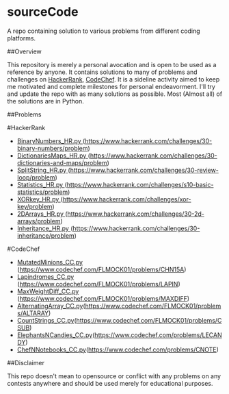 # sourceCode
A repo containing solution to various problems from different coding platforms.


##Overview

This repository is merely a personal avocation and is open to be used as a reference by anyone. It contains solutions to many of problems and challenges on [HackerRank](https://www.hackerrank.com/dashboard), [CodeChef](https://www.codechef.com/). It is a sideline activity aimed to keep me motivated and complete milestones for personal endeavorment. I'll try and update the repo with as many solutions as possible. Most (Almost all) of the solutions are in Python.


##Problems

#HackerRank
  * [BinaryNumbers_HR.py  ](https://github.com/specbug/sourceCodeHR/blob/master/HackerRank/BinaryNumbers_HR.py)(https://www.hackerrank.com/challenges/30-binary-numbers/problem)  
  * [DictionariesMaps_HR.py   ](https://github.com/specbug/sourceCodeHR/blob/master/HackerRank/DictionariesMaps_HR.py)(https://www.hackerrank.com/challenges/30-dictionaries-and-maps/problem)  
  * [SplitString_HR.py  ](https://github.com/specbug/sourceCodeHR/blob/master/HackerRank/SplitString_HR.py)(https://www.hackerrank.com/challenges/30-review-loop/problem)  
  * [Statistics_HR.py   ](https://github.com/specbug/sourceCodeHR/blob/master/HackerRank/Statistics_HR.py)(https://www.hackerrank.com/challenges/s10-basic-statistics/problem)  
  * [XORkey_HR.py   ](https://github.com/specbug/sourceCodeHR/blob/master/HackerRank/XORkey_HR.py)(https://www.hackerrank.com/challenges/xor-key/problem)
  * [2DArrays_HR.py  ](https://github.com/specbug/sourceCodeHR/blob/master/HackerRank/2DArrays_HR.py)(https://www.hackerrank.com/challenges/30-2d-arrays/problem)
  * [Inheritance_HR.py  ](https://github.com/specbug/sourceCode/blob/master/HackerRank/Inheritance_HR.py)(https://www.hackerrank.com/challenges/30-inheritance/problem)
  
#CodeChef
  * [MutatedMinions_CC.py  ](https://github.com/specbug/sourceCode/blob/master/CodeChef/MutatedMinions_CC.py)(https://www.codechef.com/FLMOCK01/problems/CHN15A)
  * [Lapindromes_CC.py  ](https://github.com/specbug/sourceCode/blob/master/CodeChef/Lapindromes_CC.py)(https://www.codechef.com/FLMOCK01/problems/LAPIN)
  * [MaxWeightDiff_CC.py  ](https://github.com/specbug/sourceCode/blob/master/CodeChef/MaxWeightDiff_CC.py)(https://www.codechef.com/FLMOCK01/problems/MAXDIFF)
  * [AlternatingArray_CC.py](https://github.com/specbug/sourceCode/blob/master/CodeChef/AlternatingArray_CC.py)(https://www.codechef.com/FLMOCK01/problems/ALTARAY)
  * [CountStrings_CC.py](https://github.com/specbug/sourceCode/blob/master/CodeChef/CountStrings_CC.py)(https://www.codechef.com/FLMOCK01/problems/CSUB)
  * [ElephantsNCandies_CC.py](https://github.com/specbug/sourceCode/blob/master/CodeChef/ElephantsNCandies_CC.py)(https://www.codechef.com/problems/LECANDY)
  * [ChefNNotebooks_CC.py](https://github.com/specbug/sourceCode/blob/master/CodeChef/ChefNNotebooks_CC.py)(https://www.codechef.com/problems/CNOTE)
  




##Disclaimer

This repo doesn't mean to opensource or conflict with any problems on any contests anywhere and should be used merely for educational purposes.
